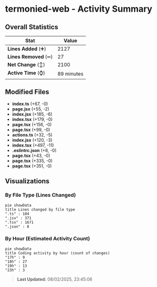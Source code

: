 # termonied-web - Activity Summary 

## Overall Statistics

| Stat                   | Value                                                             |
| ---------------------- | ----------------------------------------------------------------- |
| **Lines Added** (➕)   | 2127                                          |
| **Lines Removed** (➖) | 27                                        |
| **Net Change** (↕)    | 2100                |
| **Active Time** (⌚)   | 89 minutes |


## Modified Files
- **index.ts** (+67, -0)
- **page.jsx** (+55, -2)
- **index.jsx** (+185, -6)
- **index.tsx** (+179, -0)
- **page.tsx** (+156, -0)
- **page.tsx** (+99, -0)
- **actions.ts** (+32, -5)
- **index.jsx** (+120, -3)
- **index.tsx** (+497, -11)
- **.eslintrc.json** (+8, -0)
- **page.tsx** (+43, -0)
- **page.tsx** (+335, -0)
- **page.tsx** (+351, -0)

## Visualizations

### By File Type (Lines Changed)

```mermaid
pie showData
title Lines changed by file type
".ts" : 104
".jsx" : 371
".tsx" : 1671
".json" : 8
```

### By Hour (Estimated Activity Count)

```mermaid
pie showData
title Coding activity by hour (count of changes)
"17h" : 9
"18h" : 27
"19h" : 13
"23h" : 3
```


> **Last Updated:** 08/02/2025, 23:45:06